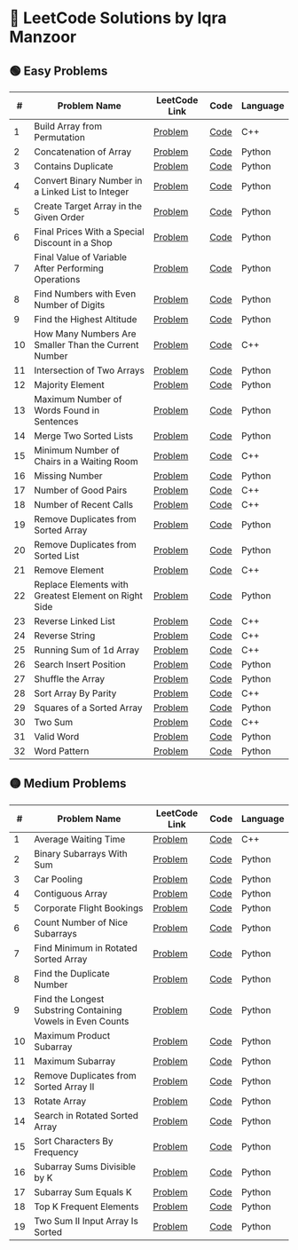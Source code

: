 # 📘 LeetCode Solutions by Iqra Manzoor

## 🟢 Easy Problems

| # | Problem Name | LeetCode Link | Code | Language |
|---|--------------|----------------|------|----------|
| 1 | Build Array from Permutation | [Problem](https://leetcode.com/problems/-build-array-from-permutation/) | [Code](https://github.com/iqra156/leetcode-solutions/blob/main/[Easy]_Build_Array_from_Permutation.cpp) | C++ |
| 2 | Concatenation of Array | [Problem](https://leetcode.com/problems/-concatenation-of-array/) | [Code](https://github.com/iqra156/leetcode-solutions/blob/main/[Easy]_Concatenation_of_Array.py) | Python |
| 3 | Contains Duplicate | [Problem](https://leetcode.com/problems/-contains-duplicate/) | [Code](https://github.com/iqra156/leetcode-solutions/blob/main/[Easy]_Contains_Duplicate.py) | Python |
| 4 | Convert Binary Number in a Linked List to Integer | [Problem](https://leetcode.com/problems/-convert-binary-number-in-a-linked-list-to-integer/) | [Code](https://github.com/iqra156/leetcode-solutions/blob/main/[Easy]_Convert_Binary_Number_in_a_Linked_List_to_Integer.py) | Python |
| 5 | Create Target Array in the Given Order | [Problem](https://leetcode.com/problems/-create-target-array-in-the-given-order/) | [Code](https://github.com/iqra156/leetcode-solutions/blob/main/[Easy]_Create_Target_Array_in_the_Given_Order.py) | Python |
| 6 | Final Prices With a Special Discount in a Shop | [Problem](https://leetcode.com/problems/-final-prices-with-a-special-discount-in-a-shop/) | [Code](https://github.com/iqra156/leetcode-solutions/blob/main/[Easy]_Final_Prices_With_a_Special_Discount_in_a_Shop.py) | Python |
| 7 | Final Value of Variable After Performing Operations | [Problem](https://leetcode.com/problems/-final-value-of-variable-after-performing-operations/) | [Code](https://github.com/iqra156/leetcode-solutions/blob/main/[Easy]_Final_Value_of_Variable_After_Performing_Operations.py) | Python |
| 8 | Find Numbers with Even Number of Digits | [Problem](https://leetcode.com/problems/-find-numbers-with-even-number-of-digits/) | [Code](https://github.com/iqra156/leetcode-solutions/blob/main/[Easy]_Find_Numbers_with_Even_Number_of_Digits.py) | Python |
| 9 | Find the Highest Altitude | [Problem](https://leetcode.com/problems/-find-the-highest-altitude/) | [Code](https://github.com/iqra156/leetcode-solutions/blob/main/[Easy]_Find_the_Highest_Altitude.py) | Python |
| 10 | How Many Numbers Are Smaller Than the Current Number | [Problem](https://leetcode.com/problems/-how-many-numbers-are-smaller-than-the-current-number/) | [Code](https://github.com/iqra156/leetcode-solutions/blob/main/[Easy]_How_Many_Numbers_Are_Smaller_Than_the_Current_Number.cpp) | C++ |
| 11 | Intersection of Two Arrays | [Problem](https://leetcode.com/problems/-intersection-of-two-arrays/) | [Code](https://github.com/iqra156/leetcode-solutions/blob/main/[Easy]_Intersection_of_Two_Arrays.py) | Python |
| 12 | Majority Element | [Problem](https://leetcode.com/problems/-majority-element/) | [Code](https://github.com/iqra156/leetcode-solutions/blob/main/[Easy]_Majority_Element.py) | Python |
| 13 | Maximum Number of Words Found in Sentences | [Problem](https://leetcode.com/problems/-maximum-number-of-words-found-in-sentences/) | [Code](https://github.com/iqra156/leetcode-solutions/blob/main/[Easy]_Maximum_Number_of_Words_Found_in_Sentences.py) | Python |
| 14 | Merge Two Sorted Lists | [Problem](https://leetcode.com/problems/-merge-two-sorted-lists/) | [Code](https://github.com/iqra156/leetcode-solutions/blob/main/[Easy]_Merge_Two_Sorted_Lists.py) | Python |
| 15 | Minimum Number of Chairs in a Waiting Room | [Problem](https://leetcode.com/problems/-minimum-number-of-chairs-in-a-waiting-room/) | [Code](https://github.com/iqra156/leetcode-solutions/blob/main/[Easy]_Minimum_Number_of_Chairs_in_a_Waiting_Room.cpp) | C++ |
| 16 | Missing Number | [Problem](https://leetcode.com/problems/-missing-number/) | [Code](https://github.com/iqra156/leetcode-solutions/blob/main/[Easy]_Missing_Number.py) | Python |
| 17 | Number of Good Pairs | [Problem](https://leetcode.com/problems/-number-of-good-pairs/) | [Code](https://github.com/iqra156/leetcode-solutions/blob/main/[Easy]_Number_of_Good_Pairs.cpp) | C++ |
| 18 | Number of Recent Calls | [Problem](https://leetcode.com/problems/-number-of-recent-calls/) | [Code](https://github.com/iqra156/leetcode-solutions/blob/main/[Easy]_Number_of_Recent_Calls.cpp) | C++ |
| 19 | Remove Duplicates from Sorted Array | [Problem](https://leetcode.com/problems/-remove-duplicates-from-sorted-array/) | [Code](https://github.com/iqra156/leetcode-solutions/blob/main/[Easy]_Remove_Duplicates_from_Sorted_Array.py) | Python |
| 20 | Remove Duplicates from Sorted List | [Problem](https://leetcode.com/problems/-remove-duplicates-from-sorted-list/) | [Code](https://github.com/iqra156/leetcode-solutions/blob/main/[Easy]_Remove_Duplicates_from_Sorted_List.py) | Python |
| 21 | Remove Element | [Problem](https://leetcode.com/problems/-remove-element/) | [Code](https://github.com/iqra156/leetcode-solutions/blob/main/[Easy]_Remove_Element.cpp) | C++ |
| 22 | Replace Elements with Greatest Element on Right Side | [Problem](https://leetcode.com/problems/-replace-elements-with-greatest-element-on-right-side/) | [Code](https://github.com/iqra156/leetcode-solutions/blob/main/[Easy]_Replace_Elements_with_Greatest_Element_on_Right_Side.py) | Python |
| 23 | Reverse Linked List | [Problem](https://leetcode.com/problems/-reverse-linked-list/) | [Code](https://github.com/iqra156/leetcode-solutions/blob/main/[Easy]_Reverse_Linked_List.cpp) | C++ |
| 24 | Reverse String | [Problem](https://leetcode.com/problems/-reverse-string/) | [Code](https://github.com/iqra156/leetcode-solutions/blob/main/[Easy]_Reverse_String.cpp) | C++ |
| 25 | Running Sum of 1d Array | [Problem](https://leetcode.com/problems/-running-sum-of-1d-array/) | [Code](https://github.com/iqra156/leetcode-solutions/blob/main/[Easy]_Running_Sum_of_1d_Array.cpp) | C++ |
| 26 | Search Insert Position | [Problem](https://leetcode.com/problems/-search-insert-position/) | [Code](https://github.com/iqra156/leetcode-solutions/blob/main/[Easy]_Search_Insert_Position.py) | Python |
| 27 | Shuffle the Array | [Problem](https://leetcode.com/problems/-shuffle-the-array/) | [Code](https://github.com/iqra156/leetcode-solutions/blob/main/[Easy]_Shuffle_the_Array.py) | Python |
| 28 | Sort Array By Parity | [Problem](https://leetcode.com/problems/-sort-array-by-parity/) | [Code](https://github.com/iqra156/leetcode-solutions/blob/main/[Easy]_Sort_Array_By_Parity.cpp) | C++ |
| 29 | Squares of a Sorted Array | [Problem](https://leetcode.com/problems/-squares-of-a-sorted-array/) | [Code](https://github.com/iqra156/leetcode-solutions/blob/main/[Easy]_Squares_of_a_Sorted_Array.py) | Python |
| 30 | Two Sum | [Problem](https://leetcode.com/problems/-two-sum/) | [Code](https://github.com/iqra156/leetcode-solutions/blob/main/[Easy]_Two_Sum.cpp) | C++ |
| 31 | Valid Word | [Problem](https://leetcode.com/problems/-valid-word/) | [Code](https://github.com/iqra156/leetcode-solutions/blob/main/[Easy]_Valid_Word.py) | Python |
| 32 | Word Pattern | [Problem](https://leetcode.com/problems/-word-pattern/) | [Code](https://github.com/iqra156/leetcode-solutions/blob/main/[Easy]_Word_Pattern.py) | Python |

## 🟡 Medium Problems

| # | Problem Name | LeetCode Link | Code | Language |
|---|--------------|----------------|------|----------|
| 1 | Average Waiting Time | [Problem](https://leetcode.com/problems/-average-waiting-time/) | [Code](https://github.com/iqra156/leetcode-solutions/blob/main/[Medium]_Average_Waiting_Time.cpp) | C++ |
| 2 | Binary Subarrays With Sum | [Problem](https://leetcode.com/problems/-binary-subarrays-with-sum/) | [Code](https://github.com/iqra156/leetcode-solutions/blob/main/[Medium]_Binary_Subarrays_With_Sum.py) | Python |
| 3 | Car Pooling | [Problem](https://leetcode.com/problems/-car-pooling/) | [Code](https://github.com/iqra156/leetcode-solutions/blob/main/[Medium]_Car_Pooling.py) | Python |
| 4 | Contiguous Array | [Problem](https://leetcode.com/problems/-contiguous-array/) | [Code](https://github.com/iqra156/leetcode-solutions/blob/main/[Medium]_Contiguous_Array.py) | Python |
| 5 | Corporate Flight Bookings | [Problem](https://leetcode.com/problems/-corporate-flight-bookings/) | [Code](https://github.com/iqra156/leetcode-solutions/blob/main/[Medium]_Corporate_Flight_Bookings.py) | Python |
| 6 | Count Number of Nice Subarrays | [Problem](https://leetcode.com/problems/-count-number-of-nice-subarrays/) | [Code](https://github.com/iqra156/leetcode-solutions/blob/main/[Medium]_Count_Number_of_Nice_Subarrays.py) | Python |
| 7 | Find Minimum in Rotated Sorted Array | [Problem](https://leetcode.com/problems/-find-minimum-in-rotated-sorted-array/) | [Code](https://github.com/iqra156/leetcode-solutions/blob/main/[Medium]_Find_Minimum_in_Rotated_Sorted_Array.py) | Python |
| 8 | Find the Duplicate Number | [Problem](https://leetcode.com/problems/-find-the-duplicate-number/) | [Code](https://github.com/iqra156/leetcode-solutions/blob/main/[Medium]_Find_the_Duplicate_Number.py) | Python |
| 9 | Find the Longest Substring Containing Vowels in Even Counts | [Problem](https://leetcode.com/problems/-find-the-longest-substring-containing-vowels-in-even-counts/) | [Code](https://github.com/iqra156/leetcode-solutions/blob/main/[Medium]_Find_the_Longest_Substring_Containing_Vowels_in_Even_Counts.py) | Python |
| 10 | Maximum Product Subarray | [Problem](https://leetcode.com/problems/-maximum-product-subarray/) | [Code](https://github.com/iqra156/leetcode-solutions/blob/main/[Medium]_Maximum_Product_Subarray.py) | Python |
| 11 | Maximum Subarray | [Problem](https://leetcode.com/problems/-maximum-subarray/) | [Code](https://github.com/iqra156/leetcode-solutions/blob/main/[Medium]_Maximum_Subarray.py) | Python |
| 12 | Remove Duplicates from Sorted Array II | [Problem](https://leetcode.com/problems/-remove-duplicates-from-sorted-array-ii/) | [Code](https://github.com/iqra156/leetcode-solutions/blob/main/[Medium]_Remove_Duplicates_from_Sorted_Array_II.py) | Python |
| 13 | Rotate Array | [Problem](https://leetcode.com/problems/-rotate-array/) | [Code](https://github.com/iqra156/leetcode-solutions/blob/main/[Medium]_Rotate_Array.py) | Python |
| 14 | Search in Rotated Sorted Array | [Problem](https://leetcode.com/problems/-search-in-rotated-sorted-array/) | [Code](https://github.com/iqra156/leetcode-solutions/blob/main/[Medium]_Search_in_Rotated_Sorted_Array.py) | Python |
| 15 | Sort Characters By Frequency | [Problem](https://leetcode.com/problems/-sort-characters-by-frequency/) | [Code](https://github.com/iqra156/leetcode-solutions/blob/main/[Medium]_Sort_Characters_By_Frequency.py) | Python |
| 16 | Subarray Sums Divisible by K | [Problem](https://leetcode.com/problems/-subarray-sums-divisible-by-k/) | [Code](https://github.com/iqra156/leetcode-solutions/blob/main/[Medium]_Subarray_Sums_Divisible_by_K.py) | Python |
| 17 | Subarray Sum Equals K | [Problem](https://leetcode.com/problems/-subarray-sum-equals-k/) | [Code](https://github.com/iqra156/leetcode-solutions/blob/main/[Medium]_Subarray_Sum_Equals_K.py) | Python |
| 18 | Top K Frequent Elements | [Problem](https://leetcode.com/problems/-top-k-frequent-elements/) | [Code](https://github.com/iqra156/leetcode-solutions/blob/main/[Medium]_Top_K_Frequent_Elements.py) | Python |
| 19 | Two Sum II   Input Array Is Sorted | [Problem](https://leetcode.com/problems/-two-sum-ii---input-array-is-sorted/) | [Code](https://github.com/iqra156/leetcode-solutions/blob/main/[Medium]_Two_Sum_II___Input_Array_Is_Sorted.py) | Python |

